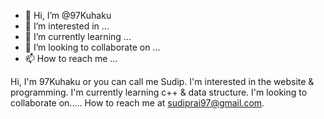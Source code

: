 - 👋 Hi, I’m @97Kuhaku
- 👀 I’m interested in ...
- 🌱 I’m currently learning ...
- 💞️ I’m looking to collaborate on ...
- 📫 How to reach me ...

<!---
97Kuhaku/97Kuhaku is a ✨ special ✨ repository because its `README.md` (this file) appears on your GitHub profile.
You can click the Preview link to take a look at your changes.
--->
Hi, I'm 97Kuhaku or you can call me Sudip.
I'm interested in the website & programming.
I'm currently learning c++ & data structure.
I'm looking to collaborate on.....
How to reach me at sudiprai97@gmail.com.
